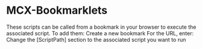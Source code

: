 # MCX-Bookmarklets

These scripts can be called from a bookmark in your browser to execute the associated script.  To add them: 
Create a new bookmark
For the URL, enter: 
Change the [ScriptPath] section to the associated script you want to run
